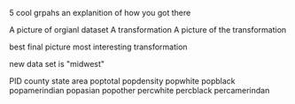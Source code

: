 5 cool grpahs
an explanition of how you got there

A picture of orgianl dataset
A transformation
A picture of the transformation

best final picture
most interesting transformation

new data set is "midwest"

PID county state  area poptotal popdensity popwhite popblack popamerindian popasian popother percwhite percblack percamerindan
   <int> <chr>  <chr> <dbl>    <int>      <dbl>    <int>    <int>         <int>    <int>    <int>     <dbl>     <dbl>         <dbl>

